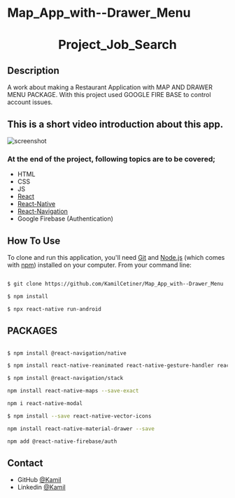 # Map_App_with--Drawer_Menu

<h1 align="center">Project_Job_Search</h1>


## Description

A work about making a Restaurant Application with MAP AND DRAWER MENU PACKAGE.
With this project used GOOGLE FIRE BASE to control account issues.

## This is a short video introduction about this app.

![screenshot](overview/map_app.gif)

### At the end of the project, following topics are to be covered;

- HTML
- CSS
- JS
- [React](https://reactjs.org/)
- [React-Native](https://reactnative.dev/)
- [React-Navigation](https://reactnavigation.org/)
- Google Firebase (Authentication)

## How To Use

To clone and run this application, you'll need [Git](https://git-scm.com) and [Node.js](https://nodejs.org/en/download/) (which comes with [npm](http://npmjs.com)) installed on your computer. From your command line:

```bash

$ git clone https://github.com/KamilCetiner/Map_App_with--Drawer_Menu

$ npm install

$ npx react-native run-android

```
## PACKAGES

```bash

$ npm install @react-navigation/native

$ npm install react-native-reanimated react-native-gesture-handler react-native-screens react-native-safe-area-context @react-native-community/masked-view

$ npm install @react-navigation/stack

npm install react-native-maps --save-exact

npm i react-native-modal

$ npm install --save react-native-vector-icons

npm install react-native-material-drawer --save

npm add @react-native-firebase/auth
```

## Contact

- GitHub [@Kamil](https://github.com/KamilCetiner)
- Linkedin [@Kamil](https://www.linkedin.com/in/kamil-%C3%A7etiner-b09a601ab/)
